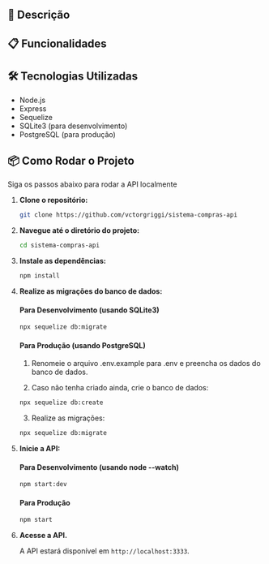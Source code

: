 ## 🚀 Descrição

## 📋 Funcionalidades

## 🛠️ Tecnologias Utilizadas

- Node.js
- Express
- Sequelize
- SQLite3 (para desenvolvimento)
- PostgreSQL (para produção)

## 📦 Como Rodar o Projeto

Siga os passos abaixo para rodar a API localmente

1.  **Clone o repositório:**

    ```bash
    git clone https://github.com/vctorgriggi/sistema-compras-api
    ```

2.  **Navegue até o diretório do projeto:**

    ```bash
    cd sistema-compras-api
    ```

3.  **Instale as dependências:**

    ```bash
    npm install
    ```

4.  **Realize as migrações do banco de dados:**

    #### Para Desenvolvimento (usando SQLite3)

    ```bash
    npx sequelize db:migrate
    ```

    #### Para Produção (usando PostgreSQL)

    1. Renomeie o arquivo .env.example para .env e preencha os dados do banco de dados.

    2. Caso não tenha criado ainda, crie o banco de dados:

    ```bash
    npx sequelize db:create
    ```

    3. Realize as migrações:

    ```bash
    npx sequelize db:migrate
    ```

5.  **Inicie a API:**

    #### Para Desenvolvimento (usando node --watch)

    ```bash
    npm start:dev
    ```

    #### Para Produção

    ```bash
    npm start
    ```

6.  **Acesse a API.**

    A API estará disponível em `http://localhost:3333`.
